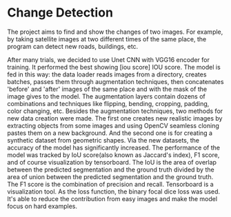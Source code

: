 # Change Detection

The project aims to find and show the changes of two images. For example, by taking satellite images at two different times of the same place, 
the program can detect new roads, buildings, etc. 

After many trials, we decided to use Unet CNN with VGG16 encoder for training. It performed the best showing [iou score] IOU score. 
The model is fed in this way: the data loader reads images from a directory, creates batches, passes them through augmentation techniques, then concatenates 'before' and 'after' images of the same place and with the mask of the image gives to the model. 
The augmentation layers contain dozens of combinations and techniques like flipping, bending, cropping, padding, color changing, etc.
Besides the augmentation techniques, two methods for new data creation were made. The first one creates new realistic images by extracting objects from some images and using OpenCV seamless cloning pastes them on a new background. And the second one is for creating a synthetic dataset from geometric shapes. Via the new datasets, the accuracy of the model has significantly increased. 
The performance of the model was tracked by IoU score(also known as Jaccard's index), F1 score, and of course visualization by tensorboard. The IoU is the area of overlap between the predicted segmentation and the ground truth divided by the area of union between the predicted segmentation and the ground truth. The F1 score is the combination of precision and recall.  Tensorboard is a visualization tool. As the loss function, the binary focal dice loss was used. It's able to reduce the contribution from easy images and make the model focus on hard examples. 
